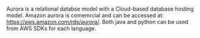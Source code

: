 Aurora is a relational databse model with a Cloud-based database hosting model. Amazon aurora is comemrcial and can be accessed at: https://aws.amazon.com/rds/aurora/. Both java and python can be used from AWS SDKs for each language.
